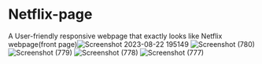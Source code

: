 # Netflix-page
A User-friendly responsive webpage that exactly looks like Netflix webpage(front page)![Screenshot 2023-08-22 195149](https://github.com/kavyasreeramesh/Netflix-page/assets/142800896/e823d36a-8afd-4b76-afb8-a383a4ecfd1c)
![Screenshot (780)](https://github.com/kavyasreeramesh/Netflix-page/assets/142800896/b3170f7d-4e71-4e4b-9681-ab9935c04144)
![Screenshot (779)](https://github.com/kavyasreeramesh/Netflix-page/assets/142800896/39b518ea-35ea-40f5-a650-ea331b48b938)
![Screenshot (778)](https://github.com/kavyasreeramesh/Netflix-page/assets/142800896/6b6ca1dd-ea32-4aa3-b683-e76ee6a5784f)
![Screenshot (777)](https://github.com/kavyasreeramesh/Netflix-page/assets/142800896/686790e1-23af-41c8-a616-e3cf01149987)
